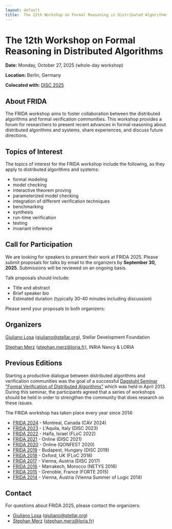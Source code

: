 ```yaml
---
layout: default
title:  The 12th Workshop on Formal Reasoning in Distributed Algorithms
---
```


# The 12th Workshop on Formal Reasoning in Distributed Algorithms

**Date:** Monday, October 27, 2025 (whole-day workshop)

**Location:** Berlin, Germany

**Colocated with:** [DISC 2025](https://www.disc-conference.org/wp/disc2025/)

## About FRIDA

The FRIDA workshop aims to foster collaboration between the distributed algorithms and formal verification communities. This workshop provides a forum for researchers to present recent advances in formal reasoning about distributed algorithms and systems, share experiences, and discuss future directions.

## Topics of Interest

The topics of interest for the FRIDA workshop include the following, as they apply to distributed algorithms and systems:

* formal modeling
* model checking
* interactive theorem proving
* parameterized model checking
* integration of different verification techniques
* benchmarking
* synthesis
* run-time verification
* testing
* invariant inference

## Call for Participation

We are looking for speakers to present their work at FRIDA 2025. Please submit proposals for talks by email to the organizers by **September 30, 2025**. Submissions will be reviewed on an ongoing basis.

Talk proposals should include:
- Title and abstract
- Brief speaker bio
- Estimated duration (typically 30-40 minutes including discussion)

Please send your proposals to both organizers:

## Organizers

[Giuliano Losa](https://www.losa.fr/) (giuliano@stellar.org), Stellar Development Foundation

[Stephan Merz](https://members.loria.fr/Stephan.Merz/) (stephan.merz@loria.fr), INRIA Nancy & LORIA

## Previous Editions

Starting a productive dialogue between distributed algorithms and verification communities was the goal of a successful [Dagstuhl Seminar "Formal Verification of Distributed Algorithms"](https://www.dagstuhl.de/en/program/calendar/semhp/?semnr=13141) which was held in April 2013. During this seminar, the participants agreed that a series of workshops should be held in order to strengthen the community that does research on these issues.

The FRIDA workshop has taken place every year since 2014:

* [FRIDA 2024](https://frida-2024.github.io) - Montreal, Canada (CAV 2024)
* [FRIDA 2023](https://frida-2023.github.io) - L'Aquila, Italy (DISC 2023)
* [FRIDA 2022](https://frida-2022.github.io) - Haifa, Israel (FLoC 2022)
* [FRIDA 2021](https://frida-2021.github.io) - Online (DISC 2021)
* [FRIDA 2020](https://frida2020.galois.com/) - Online (QONFEST 2020)
* [FRIDA 2019](https://team.inria.fr/veridis/events/frida2019/) - Budapest, Hungary (DISC 2019)
* [FRIDA 2018](https://forsyte.at/events/frida2018/) - Oxford, UK (FLoC 2018)
* [FRIDA 2017](https://forsyte.at/events/frida2017/) - Vienna, Austria (DISC 2017)
* [FRIDA 2016](https://forsyte.at/events/frida2016/) - Marrakech, Morocco (NETYS 2016)
* [FRIDA 2015](http://discotec2015.inria.fr/workshops/frida-2015/) - Grenoble, France (FORTE 2015)
* [FRIDA 2014](https://easychair.org/smart-program/VSL2014/FRIDA-index.html) - Vienna, Austria (Vienna Summer of Logic 2014)

## Contact

For questions about FRIDA 2025, please contact the organizers:

- [Giuliano Losa](mailto:giuliano@stellar.org) (giuliano@stellar.org)
- [Stephan Merz](mailto:stephan.merz@loria.fr) (stephan.merz@loria.fr)
